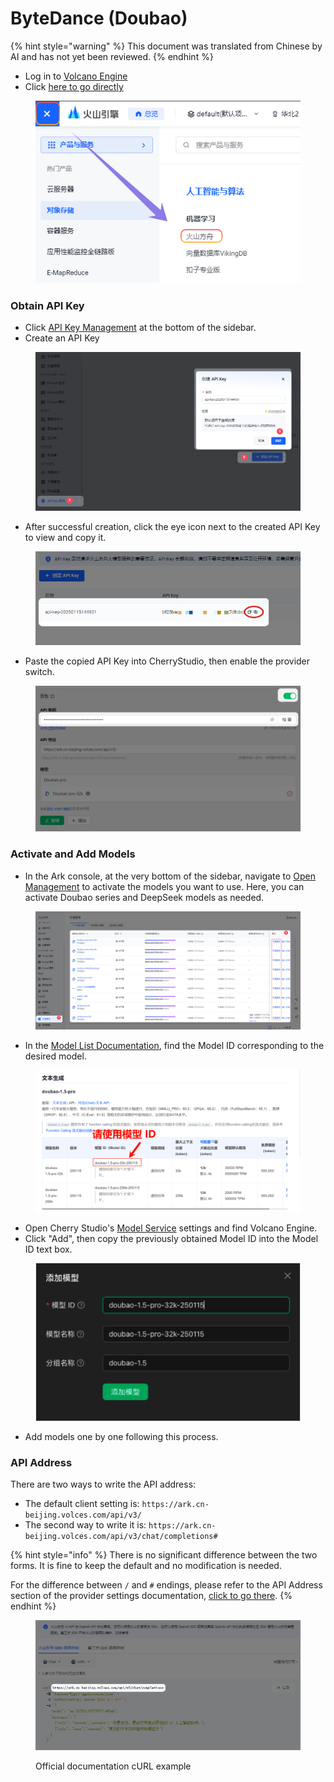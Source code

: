 # ByteDance (Doubao)


{% hint style="warning" %}
This document was translated from Chinese by AI and has not yet been reviewed.
{% endhint %}




*   Log in to [Volcano Engine](https://console.volcengine.com/)
*   Click [here to go directly](https://console.volcengine.com/ark/region:ark+cn-beijing/openManagement?LLM=%7B%7D)

<figure><img src="../../.gitbook/assets/image (1) (1) (2).png" alt=""><figcaption></figcaption></figure>

### Obtain API Key

*   Click [API Key Management](https://console.volcengine.com/ark/region:ark+cn-beijing/apiKey) at the bottom of the sidebar.
*   Create an API Key

<figure><img src="../../.gitbook/assets/image (6) (2).png" alt=""><figcaption></figcaption></figure>

*   After successful creation, click the eye icon next to the created API Key to view and copy it.

<figure><img src="../../.gitbook/assets/image (7) (2).png" alt=""><figcaption></figcaption></figure>

*   Paste the copied API Key into CherryStudio, then enable the provider switch.

<figure><img src="../../.gitbook/assets/image (8) (2).png" alt=""><figcaption></figcaption></figure>

### Activate and Add Models

*   In the Ark console, at the very bottom of the sidebar, navigate to [Open Management](https://console.volcengine.com/ark/region:ark+cn-beijing/openManagement?LLM=%7B%7D\&OpenTokenDrawer=false) to activate the models you want to use. Here, you can activate Doubao series and DeepSeek models as needed.

<figure><img src="../../.gitbook/assets/image (1) (1) (2) (1).png" alt=""><figcaption></figcaption></figure>

*   In the [Model List Documentation](https://www.volcengine.com/docs/82379/1330310#%E6%96%87%E6%9C%AC%E7%94%9F%E6%88%90), find the Model ID corresponding to the desired model.

<figure><img src="../../.gitbook/assets/火山引擎_模型ID.png" alt="Example of Volcano Engine Model ID column"><figcaption></figcaption></figure>

*   Open Cherry Studio's [Model Service](../../cherrystudio/preview/settings/providers.md) settings and find Volcano Engine.
*   Click "Add", then copy the previously obtained Model ID into the Model ID text box.

<figure><img src="../../.gitbook/assets/volc_ark_01.png" alt=""><figcaption></figcaption></figure>

*   Add models one by one following this process.

### API Address

There are two ways to write the API address:

*   The default client setting is: `https://ark.cn-beijing.volces.com/api/v3/`
*   The second way to write it is: `https://ark.cn-beijing.volces.com/api/v3/chat/completions#`

{% hint style="info" %}
There is no significant difference between the two forms. It is fine to keep the default and no modification is needed.

For the difference between `/` and `#` endings, please refer to the API Address section of the provider settings documentation, [click to go there](../../cherrystudio/preview/settings/providers.md#api-di-zhi).
{% endhint %}

<figure><img src="../../.gitbook/assets/image (3) (2).png" alt=""><figcaption><p>Official documentation cURL example</p></figcaption></figure>